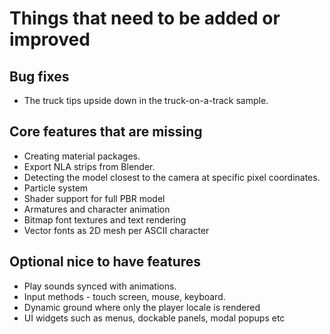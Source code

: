 # Things that need to be added or improved

## Bug fixes
* The truck tips upside down in the truck-on-a-track sample.

## Core features that are missing
* Creating material packages.
* Export NLA strips from Blender.
* Detecting the model closest to the camera at specific pixel coordinates.
* Particle system
* Shader support for full PBR model
* Armatures and character animation
* Bitmap font textures and text rendering
* Vector fonts as 2D mesh per ASCII character

## Optional nice to have features
* Play sounds synced with animations.
* Input methods - touch screen, mouse, keyboard.
* Dynamic ground where only the player locale is rendered
* UI widgets such as menus, dockable panels, modal popups etc